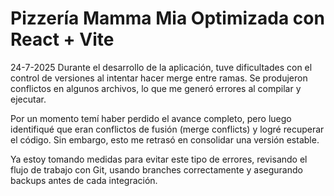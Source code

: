 # Pizzería Mamma Mia Optimizada con React + Vite

24-7-2025 Durante el desarrollo de la aplicación, tuve dificultades con el control de versiones al intentar hacer merge entre ramas. Se produjeron conflictos en algunos archivos, lo que me generó errores al compilar y ejecutar.

Por un momento temí haber perdido el avance completo, pero luego identifiqué que eran conflictos de fusión (merge conflicts) y logré recuperar el código. Sin embargo, esto me retrasó en consolidar una versión estable.

Ya estoy tomando medidas para evitar este tipo de errores, revisando el flujo de trabajo con Git, usando branches correctamente y asegurando backups antes de cada integración.
